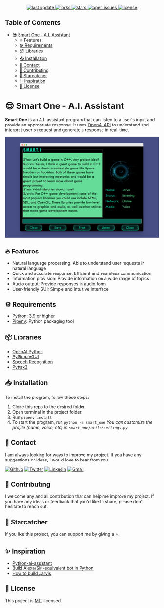 <div align="center">
<!-- Badges -->
<p>
  <a href="">
    <img src="https://img.shields.io/github/last-commit/IndieCoderMM/smart-one-ai" alt="last update" />
  </a>
  <a href="https://github.com/IndieCoderMM/smart-one-ai/network/members">
    <img src="https://img.shields.io/github/forks/IndieCoderMM/smart-one-ai" alt="forks" />
  </a>
  <a href="https://github.com/IndieCoderMM/smart-one-ai/stargazers">
    <img src="https://img.shields.io/github/stars/IndieCoderMM/smart-one-ai" alt="stars" />
  </a>
  <a href="https://github.com/IndieCoderMM/smart-one-ai/issues/">
    <img src="https://img.shields.io/github/issues/IndieCoderMM/smart-one-ai" alt="open issues" />
  </a>
  <a href="https://github.com/IndieCoderMM/smart-one-ai/blob/master/LICENSE">
    <img src="https://img.shields.io/github/license/IndieCoderMM/smart-one-ai.svg" alt="license" />
  </a>
</p>
</div>

## Table of Contents

- [😎 Smart One - A.I. Assistant](#-smart-one---ai-assistant)
  - [🔥 Features](#-features)
  - [⚙ Requirements](#-requirements)
  - [📦 Libraries](#-libraries)
  - [📥 Installation](#-installation)
  - [📧 Contact](#-contact)
  - [🤝 Contributing](#-contributing)
  - [🎁 Starcatcher](#-starcatcher)
  - [✨ Inspiration](#-inspiration)
  - [📜 License](#-license)

# 😎 Smart One - A.I. Assistant

**Smart One** is an A.I. assistant program that can listen to a user's input and provide an appropriate response. It uses [OpenAI API](https://beta.openai.com/docs/api-reference?lang=python) to understand and interpret user's request and generate a response in real-time.

![Screenshot](screenshot00.png)

## 🔥 Features

- Natural language processing: Able to understand user requests in natural language
- Quick and accurate response: Efficient and seamless communication
- Information provision: Provide information on a wide range of topics
- Audio output: Provide responses in audio form
- User-friendly GUI: Simple and intuitive interface

## ⚙ Requirements

- [Python](https://www.python.org/): 3.9 or higher
- [Pipenv](https://docs.pipenv.org/): Python packaging tool

## 📦 Libraries

- [OpenAI Python](https://github.com/openai/openai-python)
- [PySimpleGUI](https://pypi.org/project/PySimpleGUI/)
- [Speech Recognition](https://pypi.org/project/SpeechRecognition/)
- [Pyttsx3](https://pypi.org/project/pyttsx3/)

## 📥 Installation

To install the program, follow these steps:

1. Clone this repo to the desired folder.
2. Open terminal in the project folder.
3. Run `pipenv install`
4. To start the program, run `python -m smart_one`
   _You can customize the profile (name, voice, etc) in `smart_one/utils/settings.py`_

## 📧 Contact

I am always looking for ways to improve my project. If you have any suggestions or ideas, I would love to hear from you.

[![Github](https://img.shields.io/badge/GitHub-1FFFFFF?style=for-the-badge&logo=github&logoColor=black)](https://github.com/IndieCoderMM)
[![Twitter](https://img.shields.io/badge/Twitter-1DA1F2?style=for-the-badge&logo=twitter&logoColor=white)](https://twitter.com/hthant_oo)
[![Linkedin](https://img.shields.io/badge/LinkedIn-0077B5?style=for-the-badge&logo=linkedin&logoColor=white)](https://linkedin.com/in/hthantoo)
[![Gmail](https://img.shields.io/badge/Gmail-D14836?style=for-the-badge&logo=gmail&logoColor=white)](hthant00chk@gmail.com)

<!-- CONTRIBUTING -->

## 🤝 Contributing

I welcome any and all contribution that can help me improve my project. If you have any ideas or feedback that you'd like to share, please don't hesitate to reach out.

<!-- SUPPORT -->

## 🎁 Starcatcher

If you like this project, you can support me by giving a ⭐.

<!-- ACKNOWLEDGEMENTS -->

## ✨ Inspiration

- [Python-ai-assistant](https://github.com/ggeop/Python-ai-assistant)
- [Build Alexa/Siri-equivalent bot in Python](https://betterprogramming.pub/building-an-alexa-or-siri-equivalent-bot-in-python-ea07ed001445?gi=fff8becaf3d6)
- [How to build Jarvis](https://www.freecodecamp.org/news/python-project-how-to-build-your-own-jarvis-using-python/)

<!-- LICENSE -->

## 📜 License

This project is [MIT](./LICENSE) licensed.
